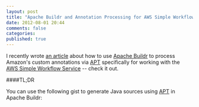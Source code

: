 ```yaml
---
layout: post
title: "Apache Buildr and Annotation Processing for AWS Simple Workflow"
date: 2012-08-01 20:44
comments: false
categories:
published: true
---
```


I recently wrote [an article](http://mechanics.flite.com/blog/2012/07/26/using-apache-buildr-for-annotation-processing-for-amazon-simple-workflow/) about how to use [Apache Buildr](http://buildr.apache.org) to process Amazon's custom annotations via [APT](http://docs.oracle.com/javase/6/docs/technotes/guides/apt/) specifically for working with the [AWS Simple Workflow Service](http://docs.aws.amazon.com/amazonswf/2012-01-25/developerguide/swf-welcome.html) -- check it out.

<!-- more -->

####TL;DR

You can use the following gist to generate Java sources using [APT](http://docs.oracle.com/javase/6/docs/technotes/guides/apt/) in Apache Buildr:

<div class="row">
	<div class="col-md-12">
		<script src="https://gist.github.com/cacoco/3137530.js"></script>
	</div>
</div>
